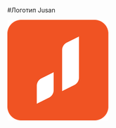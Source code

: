 #Логотип Jusan

![logo jusan](https://github.com/Serik-Dev/jusan-git/blob/new-readme/jusan-logo.png)
